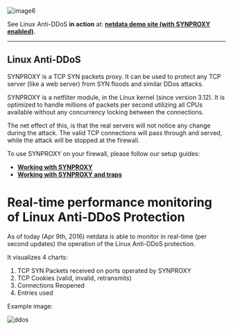 ![image6](https://cloud.githubusercontent.com/assets/2662304/14253733/53550b16-fa95-11e5-8d9d-4ed171df4735.gif)

See Linux Anti-DDoS **in action** at: **[netdata demo site (with SYNPROXY enabled)](http://netdata.firehol.org/#netfilter_synproxy)**.

---

## Linux Anti-DDoS

SYNPROXY is a TCP SYN packets proxy. It can be used to protect any TCP server (like a web server) from SYN floods and similar DDos attacks.

SYNPROXY is a netfilter module, in the Linux kernel (since version 3.12). It is optimized to handle millions of packets per second utilizing all CPUs available without any concurrency locking between the connections.

The net effect of this, is that the real servers will not notice any change during the attack. The valid TCP connections will pass through and served, while the attack will be stopped at the firewall.

To use SYNPROXY on your firewall, please follow our setup guides:

 - **[Working with SYNPROXY](https://github.com/firehol/firehol/wiki/Working-with-SYNPROXY)**
 - **[Working with SYNPROXY and traps](https://github.com/firehol/firehol/wiki/Working-with-SYNPROXY-and-traps)**

# Real-time performance monitoring of Linux Anti-DDoS Protection

As of today (Apr 9th, 2016) netdata is able to monitor in real-time (per second updates) the operation of the Linux Anti-DDoS protection.

It visualizes 4 charts:

1. TCP SYN Packets received on ports operated by SYNPROXY
2. TCP Cookies (valid, invalid, retransmits)
3. Connections Reopened
4. Entries used

Example image:

![ddos](https://cloud.githubusercontent.com/assets/2662304/14398891/6016e3fc-fdf0-11e5-942b-55de6a52cb66.gif)

